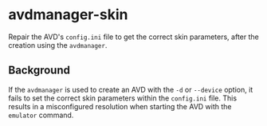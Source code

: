 # avdmanager-skin

Repair the AVD's `config.ini` file to get the correct skin parameters, after the creation using the `avdmanager`.

## Background

If the `avdmanager` is used to create an AVD with the `-d` or `--device` option, it fails to set the correct skin parameters within the `config.ini` file. This results in a misconfigured resolution when starting the AVD with the `emulator` command.


